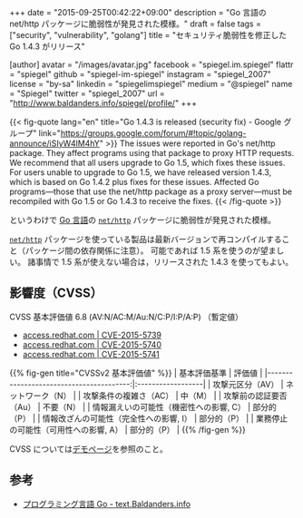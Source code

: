 +++
date = "2015-09-25T00:42:22+09:00"
description = "Go 言語の net/http パッケージに脆弱性が発見された模様。"
draft = false
tags = ["security", "vulnerability", "golang"]
title = "セキュリティ脆弱性を修正した Go 1.4.3 がリリース"

[author]
  avatar = "/images/avatar.jpg"
  facebook = "spiegel.im.spiegel"
  flattr = "spiegel"
  github = "spiegel-im-spiegel"
  instagram = "spiegel_2007"
  license = "by-sa"
  linkedin = "spiegelimspiegel"
  medium = "@spiegel"
  name = "Spiegel"
  twitter = "spiegel_2007"
  url = "http://www.baldanders.info/spiegel/profile/"
+++

{{< fig-quote lang="en" title="Go 1.4.3 is released (security fix) - Google グループ" link="https://groups.google.com/forum/#!topic/golang-announce/iSIyW4lM4hY" >}}
The issues were reported in Go's net/http package. They affect programs using that package to proxy HTTP requests. We recommend that all users upgrade to Go 1.5, which fixes these issues. For users unable to upgrade to Go 1.5, we have released version 1.4.3, which is based on Go 1.4.2 plus fixes for these issues. Affected Go programs—those that use the net/http package as a proxy server—must be recompiled with Go 1.5 or Go 1.4.3 to receive the fixes. 
{{< /fig-quote >}}

というわけで [Go 言語]の [`net/http`] パッケージに脆弱性が発見された模様。

[`net/http`] パッケージを使っている製品は最新バージョンで再コンパイルすること（パッケージ間の依存関係に注意）。
可能であれば 1.5 系を使うのが望ましい。
諸事情で 1.5 系が使えない場合は，リリースされた 1.4.3 を使ってもよい。

## 影響度（CVSS）

CVSS 基本評価値 6.8 (AV:N/AC:M/Au:N/C:P/I:P/A:P) （暫定値）

- [access.redhat.com | CVE-2015-5739](https://access.redhat.com/security/cve/CVE-2015-5739)
- [access.redhat.com | CVE-2015-5740](https://access.redhat.com/security/cve/CVE-2015-5740)
- [access.redhat.com | CVE-2015-5741](https://access.redhat.com/security/cve/CVE-2015-5741)

{{% fig-gen title="CVSSv2 基本評価値" %}}
| 基本評価基準                            | 評価値            |
|----------------------------------------:|:------------------|
| 攻撃元区分（AV）                        | ネットワーク（N） |
| 攻撃条件の複雑さ（AC）                  | 中（M）           |
| 攻撃前の認証要否（Au）                  | 不要（N）         |
| 情報漏えいの可能性（機密性への影響, C） | 部分的（P）       |
| 情報改ざんの可能性（完全性への影響, I） | 部分的（P）       |
| 業務停止の可能性（可用性への影響, A）   | 部分的（P）       |
{{% /fig-gen %}}

CVSS については[デモページ](http://www.baldanders.info/spiegel/archive/cvss/cvss2.html)を参照のこと。

## 参考

- [プログラミング言語 Go - text.Baldanders.info](/golang)

[Go 言語]: https://golang.org/ "The Go Programming Language"
[`net/http`]: https://golang.org/pkg/net/http/ "http - The Go Programming Language"
